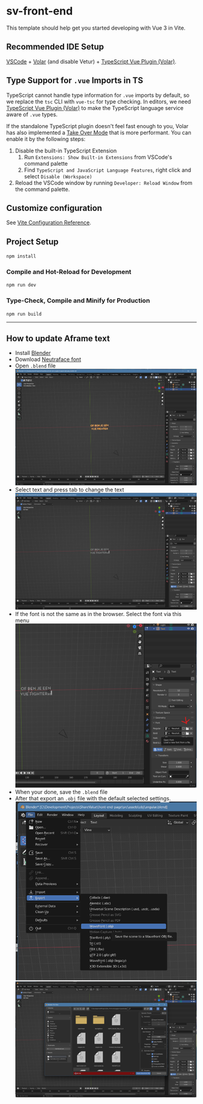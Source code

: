 # sv-front-end

This template should help get you started developing with Vue 3 in Vite.

## Recommended IDE Setup

[VSCode](https://code.visualstudio.com/) + [Volar](https://marketplace.visualstudio.com/items?itemName=johnsoncodehk.volar) (and disable Vetur) + [TypeScript Vue Plugin (Volar)](https://marketplace.visualstudio.com/items?itemName=johnsoncodehk.vscode-typescript-vue-plugin).

## Type Support for `.vue` Imports in TS

TypeScript cannot handle type information for `.vue` imports by default, so we replace the `tsc` CLI with `vue-tsc` for type checking. In editors, we need [TypeScript Vue Plugin (Volar)](https://marketplace.visualstudio.com/items?itemName=johnsoncodehk.vscode-typescript-vue-plugin) to make the TypeScript language service aware of `.vue` types.

If the standalone TypeScript plugin doesn't feel fast enough to you, Volar has also implemented a [Take Over Mode](https://github.com/johnsoncodehk/volar/discussions/471#discussioncomment-1361669) that is more performant. You can enable it by the following steps:

1. Disable the built-in TypeScript Extension
    1) Run `Extensions: Show Built-in Extensions` from VSCode's command palette
    2) Find `TypeScript and JavaScript Language Features`, right click and select `Disable (Workspace)`
2. Reload the VSCode window by running `Developer: Reload Window` from the command palette.

## Customize configuration

See [Vite Configuration Reference](https://vitejs.dev/config/).

## Project Setup

```sh
npm install
```

### Compile and Hot-Reload for Development

```sh
npm run dev
```
### Type-Check, Compile and Minify for Production

```sh
npm run build
```

---

## How to update Aframe text

- Install [Blender](https://www.blender.org/)
- Download [Neutraface font](https://www.cufonfonts.com/font/neutraface-text)
- Open `.blend` file ![](./docs/images/open-blender.png)
- Select text and press tab to change the text ![](./docs/images/blender-change-text.png)
- If the font is not the same as in the browser. Select the font via this menu ![](./docs/images/blender-set-font.png)
- When your done, save the `.blend` file 
- After that export an `.obj` file with the default selected settings. ![](./docs/images/blender-export.png) ![](./docs/images/blender-save-export.png)